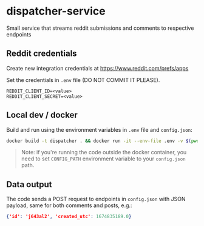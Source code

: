 # dispatcher-service

Small service that streams reddit submissions and comments
to respective endpoints

## Reddit credentials

Create new integration credentials at https://www.reddit.com/prefs/apps

Set the credentials in `.env` file (DO NOT COMMIT IT PLEASE).
```env
REDDIT_CLIENT_ID=<value>
REDDIT_CLIENT_SECRET=<value>
```

## Local dev / docker

Build and run using the environment variables in `.env` file
and `config.json`:

```sh
docker build -t dispatcher . && docker run -it --env-file .env -v $(pwd)/config.json:/src/config.json dispatcher
```

>Note: if you're running the code outside the docker container,
>you need to set `CONFIG_PATH` environment variable to your `config.json` path.

## Data output

The code sends a POST request to endpoints in `config.json` with
JSON payload, same for both comments and posts, e.g.:

```json
{'id': 'j643al2', 'created_utc': 1674835189.0}
```
